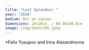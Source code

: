 ```yaml
---
title: "Lost Splendour "
year: "2016"
medium: Oil on canvas
dimensions: 24x20in. / 60.96x50.8cm
image: /img/ikons/05.jpeg
---
```

*Felix Yusupov and Irina Alexandrovna
